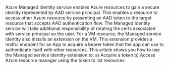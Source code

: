 Azure Managed Identity service enables Azure resources to gain a secure identity represented by AAD service principal. This enables a resource to access other Azure resource by presenting an AAD token to the target resource that accepts AAD authentication flow. 
The Managed Identity service will take additional responsibility of rotating the certs associated with service principal so the user.
For a VM resource, the Managed service identity also installs an extension on the VM. This extension provides a restful endpoint for an App to acquire a bearer token that the app can use to authenticate itself with other resources.
This article shows you how to use the Managed service identity extension to:
a)	Acquire a token
b)	Access Azure resource manager using the token to list resources

